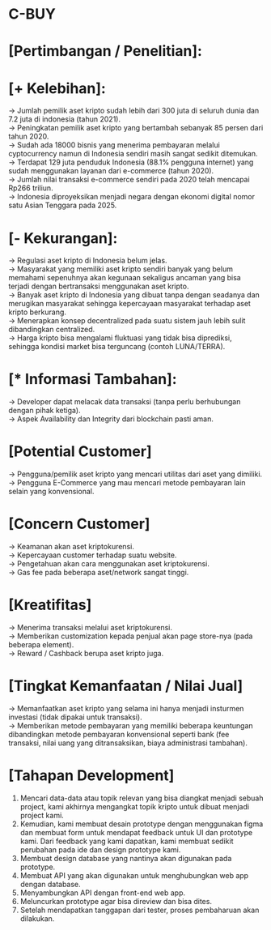 # C-BUY

# [Pertimbangan / Penelitian]: 
# [+ Kelebihan]: 
-> Jumlah pemilik aset kripto sudah lebih dari 300 juta di seluruh dunia dan 7.2 juta di indonesia (tahun 2021). <br>
-> Peningkatan pemilik aset kripto  yang bertambah sebanyak 85 persen dari tahun 2020. <br>
-> Sudah ada  18000 bisnis yang menerima pembayaran melalui cyptocurrency namun di Indonesia sendiri masih sangat sedikit ditemukan. <br>
-> Terdapat 129 juta penduduk Indonesia (88.1% pengguna internet) yang sudah menggunakan layanan dari e-commerce (tahun 2020). <br>
-> Jumlah nilai transaksi e-commerce sendiri pada 2020 telah mencapai Rp266 triliun. <br>
-> Indonesia diproyeksikan menjadi negara dengan ekonomi digital nomor satu Asian Tenggara pada 2025. <br> 

# [- Kekurangan]:
-> Regulasi aset kripto di Indonesia belum jelas. <br>
-> Masyarakat yang memiliki aset kripto sendiri banyak yang belum memahami sepenuhnya akan kegunaan sekaligus ancaman yang bisa terjadi dengan bertransaksi menggunakan aset kripto. <br>
-> Banyak aset kripto di Indonesia yang dibuat tanpa dengan seadanya dan merugikan masyarakat sehingga kepercayaan masyarakat terhadap aset kripto berkurang. <br>
-> Menerapkan konsep decentralized pada suatu sistem jauh lebih sulit dibandingkan centralized. <br>
-> Harga kripto bisa mengalami fluktuasi yang tidak bisa diprediksi, sehingga kondisi market bisa terguncang (contoh LUNA/TERRA). <br>

# [* Informasi Tambahan]: 
-> Developer dapat melacak data transaksi (tanpa perlu berhubungan dengan pihak ketiga). <br>
-> Aspek Availability dan Integrity dari blockchain pasti aman. <br>

# [Potential Customer] 
-> Pengguna/pemilik aset kripto yang mencari utilitas dari aset yang dimiliki. <br>
-> Pengguna E-Commerce yang mau mencari metode pembayaran lain selain yang konvensional. <br>

# [Concern Customer]
-> Keamanan akan aset kriptokurensi. <br>
-> Kepercayaan customer terhadap suatu website. <br>
-> Pengetahuan akan cara menggunakan aset kriptokurensi. <br>
-> Gas fee pada beberapa aset/network sangat tinggi. <br>


# [Kreatifitas]
-> Menerima transaksi melalui aset kriptokurensi. <br>
-> Memberikan customization kepada penjual akan page store-nya (pada beberapa element). <br>
-> Reward / Cashback berupa aset kripto juga. <br>


# [Tingkat Kemanfaatan / Nilai Jual]
-> Memanfaatkan aset kripto yang selama ini hanya menjadi insturmen investasi (tidak dipakai untuk transaksi). <br>
-> Memberikan metode pembayaran yang memiliki beberapa keuntungan dibandingkan metode pembayaran konvensional seperti bank (fee transaksi, nilai uang yang ditransaksikan, biaya administrasi tambahan). <br>

# [Tahapan Development]
1. Mencari data-data atau topik relevan yang bisa diangkat menjadi sebuah project, kami akhirnya mengangkat topik kripto untuk dibuat menjadi project kami. <br>
2. Kemudian, kami membuat desain prototype dengan menggunakan figma dan membuat form untuk mendapat feedback untuk UI dan prototype kami. Dari feedback yang kami dapatkan, kami membuat sedikit perubahan pada ide dan design prototype kami. <br>
3. Membuat design database yang nantinya akan digunakan pada prototype. <br>
4. Membuat API yang akan digunakan untuk menghubungkan web app dengan database. <br>
5. Menyambungkan API dengan front-end web app. <br>
6. Meluncurkan prototype agar bisa direview dan bisa dites. <br>
7. Setelah mendapatkan tanggapan dari tester, proses pembaharuan akan dilakukan. <br>

